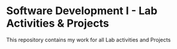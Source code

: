 # Software Development I - Lab Activities & Projects
This repository contains my work for all Lab activities and Projects
